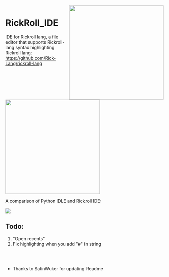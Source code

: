 <img src="https://cdn.discordapp.com/attachments/915761717970096130/959888456673275924/icon.png" align="right" width="300" height="300"/>

# RickRoll_IDE

IDE for Rickroll lang, a file editor that supports Rickroll-lang syntax highlighting
<br>
Rickroll lang: https://github.com/Rick-Lang/rickroll-lang

<img src="https://i.imgur.com/icr6IAs.jpg" width="300" height="300"/>

A comparison of Python IDLE and Rickroll IDE:

![](https://cdn.discordapp.com/attachments/915761717970096130/959753770072412160/unknown.png)

## Todo:
1. "Open recents"
2. Fix highlighting when you add "#" in string
<br>
<br>

* Thanks to SatinWuker for updating Readme
